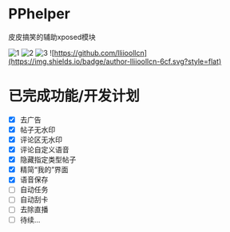 # PPhelper

皮皮搞笑的辅助xposed模块

![1](https://img.shields.io/github/stars/lliioollcn/PPHelper)
![2](https://img.shields.io/github/downloads/Xposed-Modules-Repo/cn.lliiooll.pphelper/total)
![3](https://img.shields.io/github/v/release/Xposed-Modules-Repo/cn.lliiooll.pphelper)
![https://github.com/lliioollcn](https://img.shields.io/badge/author-lliioollcn-6cf.svg?style=flat)

# 已完成功能/开发计划

- [x] 去广告
- [x] 帖子无水印
- [x] 评论区无水印
- [x] 评论自定义语音
- [x] 隐藏指定类型帖子
- [x] 精简“我的”界面
- [x] 语音保存
- [ ] 自动任务
- [ ] 自动刮卡
- [ ] 去除直播
- [ ] 待续...